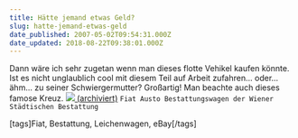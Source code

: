 ```yaml
---
title: Hätte jemand etwas Geld?
slug: hatte-jemand-etwas-geld
date_published: 2007-05-02T09:54:31.000Z
date_updated: 2018-08-22T09:38:01.000Z
---
```


Dann wäre ich sehr zugetan wenn man dieses flotte Vehikel kaufen könnte. Ist es nicht unglaublich cool mit diesem Teil auf Arbeit zufahren... oder... ähm... zu seiner Schwiergermutter? Großartig! Man beachte auch dieses famose Kreuz.
[![](//img215.imageshack.us/img215/6789/4c0712sbgl5.jpg) (archiviert)](http://web.archive.org/web/20041205094721/http://cgi.ebay.de:80/ws/eBayISAPI.dll?ViewItem)
`Fiat Austo Bestattungswagen der Wiener Städtischen Bestattung`

[tags]Fiat, Bestattung, Leichenwagen, eBay[/tags]
